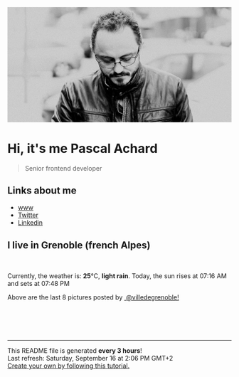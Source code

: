 ![Pascal Achard](./images/photo-pascal-achard.jpg)
# Hi, it's me Pascal Achard
> Senior frontend developer

## Links about me
- [www](https://www.pascal-achard.com)
- [Twitter](https://twitter.com/botmaster)
- [Linkedin](http://www.linkedin.com/in/pascal-achard)


## I live in Grenoble (french Alpes)
<img src="https://openweathermap.org/img/wn/10d@2x.png" alt="">

Currently, the weather is: **25**°C, **light rain**.
Today, the sun rises at 07:16 AM and sets at 07:48 PM

Above are the last 8 pictures posted by <a href="https://www.instagram.com/villedegrenoble/" target="_blank"><img alt="" src="https://upload.wikimedia.org/wikipedia/commons/thumb/e/e7/Instagram_logo_2016.svg/1024px-Instagram_logo_2016.svg.png" width="20"/> @villedegrenoble!</a>

<p style="display: flex; flex-wrap: wrap; gap: 20px;">
        <img src="https://cdn1.picuki.com/hosted-by-instagram/q/0exhNuNYnjBcaS3SYdxKjf8AzPRyWgxSZ60STLepjSVmIR1vLHOapZA0mpCj4yRwKwVlASuRYzxn448oWFRSAz18OELfTLyLTDtV5qmdUObN1jZg%7C%7CZNjkbsxL3EaZ3Co88ItVQmYdSgIGaYDG7uo%7C%7CesJ+vrucjMBpi2XMLQT9zJBpY6uSKVKz8B1pJ2Jg3Tt%7C%7C9kiJzJE5m4vMAQusNyJ52tEX%7C%7CD+O8BnsaBwVLYBxMQK5qnRlSaHEmw+Jj8uQnagtIj+kOYA2Bm7ZwoZtnK3fb4sDnRHmXiJgBJ3t4gj1aSNBdxuiekakIH2bSAEXG428Fk71pu1ynOdV0Gv%7C%7CnwBwXGAzZXica4j88fndMSoQ4q8xBfFfZvMG7hoR1E+FarkYw3yObiVAd8fmY4SSq0egn3tp1f7S7734wB4AGgSgWfeWMQ=.jpeg" alt="" width="200"/>
        <img src="https://cdn1.picuki.com/hosted-by-instagram/q/0exhNuNYnjBcaS3SYdxKjf8AzPR0Wg9SZ60STLepjSVmIR1vLHOapZA0mpCl6yRxIwVgFDeSYzxn444rVlVYCT18P03bSryPTTdX562fUurN1D1m8ZZkk7k3KHcXZ3Gv%7C%7C8UpUgmYdSgIGaYDG7uo+qhT5aGuO1lQpTb9d7JGmC4E5ZObS6olhMF4pJ2Jg3Tt%7C%7C9kiJzJE5m4vMAQusNyP52hEX%7C%7CD+O8BnsaBwVLYBxMQK5qnRlSaHEmw+Jj8uTnagtIj+kOYA2DPvIzM%7C%7C3E+wEJoKDnRGtn24oxl3t4gj1aSNBdxuiekZkIH2bSAEXG428Fk71pu1ynOdV0Gv+1p+mliKmreyWNF%7C%7Ck7%7C%7CIINy8cPDY2h7SNuHVHb5vWEoiBfCGUmvKLMe3L%7C%7CkfmY4SSq0ejgaQqF%7C%7C7S7734wB4AGgSgWfeWMQ=.jpeg" alt="" width="200"/>
        <img src="https://cdn1.picuki.com/hosted-by-instagram/q/0exhNuNYnjBcaS3SYdxKjf8AzPR0Wg9SZ60STLepjSVmIR1vLHOapZA0mpCl6yRxIwVgFDeSYzxn7IsqWF1UDj18P0LXSbWJRTdQ66mdVejN0Ddk%7C%7CZVolL83KX0aYH+p88MrXAmYdSgIGaYDG7uo+qhT5aGuO1lQpTb9d7JGmC4E5ZObS6olhMF4pJ2Jg3Tt%7C%7C9kiJzJE5m4vMAQusNyP52hEX%7C%7CD+O8BnsaBwVLYBxMQK5qnRlSaHEmw+Jj8uTnagtIj+kOYA2G66IB4LrDmsX7MeDnRHo12Uoy93t4gj1aSNBdxuiekZkIH2bSAEXG428Fk71pu1ynOdV0Gv%7C%7ChJtjlD78ICzd8pro4TmEtS7ZP7F+h7YPqP4R4x+W24kMNrfUHPYMfLgKvkfmY4SSq0ejgrkolX7S7734wB4AGgSgWfeWMQ=.jpeg" alt="" width="200"/>
        <img src="https://cdn1.picuki.com/hosted-by-instagram/q/0exhNuNYnjBcaS3SYdxKjf8AzPRyWgxSZ60STLepjSVmIR1vLHOapZA0mpCj4yRwKwVlASuRYzxn4owqV1RVDD19PULbQLSBRDxR6qSZVO7N0Tdj955ml781KXUbZXeq8cIqUAmYdSgIGaYDG7uo%7C%7CesJ%7C%7CPnucjcFrjOMNbRKmDdttdCwFahlza4lsfe4kx2xu5xncG114WNxahlw5OLUqQUCSKnjMcF6saR5UvoKmMZWpr6gmCG2GGM5b295BTGS9IjOkqg8iyDXdzQspjD3Eu8EIU8hjl246jVlsL8ct9GhLJdY+MZ1o4v1aHBBWmhm+jVBocW+xzTvSUGI%7C%7CgVRwGKOlf7kNPEu+8WgGtKbdOjO7i7WWajpDu8dUHArA%7C%7CPaR2b%7C%7CCM+bC+tgkYBkI+B83kvgqDylYrzejCI3CzAX1WHbWsIjEaTb+6GnzWTZhmDWolRuxJo=.jpeg" alt="" width="200"/>
        <img src="https://cdn1.picuki.com/hosted-by-instagram/q/0exhNuNYnjBcaS3SYdxKjf8AzPR0WgxSZ60STLepjSVmIR1vLHOapZA0mpCl6yRxIwVgFDeSYzxn4YMqVl5TCj18P0DZTb2LSD1U7q6YV+nN0jBk%7C%7CJZik74zLnMbZ3ar98AoOzjYMTIfQeoEH%7C%7Cbx7a8Koru5A2MGo1zRMrBC0GAG4fy3UPI7mslm3ayEv0PxtpcyKzNe92U1aU86o4iX+3QJWPr5PN1gpKZlR7pCicgIrdDgmBq7EHl3Kj4uUQ+RubTOl+1elHPrczx1tjCrc%7C%7C0aFxQVo32culA0toFzqaqTZY49zt8ZkIH2CmUEXTE86kEon5zgx3PySWaL8XF+%7C%7CG%7C%7Cey4GlZMl1r7inH8fNW%7C%7CbLygPVI6P1NZxpYlAML+rYWE3keeeCAI5Wk9YZSagWjg%7C%7CgokCCerPLzxp1WW1I0GHfWg==.jpeg" alt="" width="200"/>
        <img src="https://cdn1.picuki.com/hosted-by-instagram/q/0exhNuNYnjBcaS3SYdxKjf8AzPR0Wg9SZ60STLepjSVmIR1vLHOapZA0mpCl6yRxIwVgFDeSYzxn4YMoUFpZDT18P0DZTbCISTpX7auQXefN0jRv9JJhkLswKHwXY3Go9sArUAmYdSgIGaYDG7uo%7C%7CesJ+fjrcjcFrjOMNbRKmDdttdCwFahlza4lsfe4kx2xu5xncG114WNxahlw5OLUqQUCSKnjMcF6saR5UvoKmMZQpr2gmCG2GGM5b295BTGS9IjOkqg8iyDXdzQspjD3Ee8EIU8hjl246ikbntwXpIajALh++MYH5qKAWCtBWmhm+jVBocW+xzTsSUGI%7C%7CgVRwGKOlf7kNPEu+8WgGtKbccjBnwXoZqThDZFZbHkKA8zfZ3mRLqWjSud9x8ZXG%7C%7CAXz1y61wWUf4XmxDI3CzAX1WHbLcMnYN7b+6GnzWTZhmDWolRuxJo=.jpeg" alt="" width="200"/>
        <img src="https://cdn1.picuki.com/hosted-by-instagram/q/0exhNuNYnjBcaS3SYdxKjf8AzPR0Wg9SZ60STLepjSVmIR1vLHOapZA0mpCj4yRwKwVlASuRYzxn4okrWFRTCD17O0LbS72BTT1d6K6RUumrvDJh9pVklrc8L30ZYXeu9cYoVG6pNWwSDv5PHL%7C%7Clo79UvOa0LGFq8zCXW%7C%7CdEnGZK55f0Z7F9mt9wuuS4jkja45BsNz5F%7C%7CH8kKl1lpM%7C%7Cb%7C%7C3dYEvf0PMd6trV2QaUNh4kG5OKopCu7Lm4rbzMvR2nZhYXCoOELhn7DfGcA8kzyU7EoIG0m2UKipEQG9IkqhdiDG7w82q4vk4H2bUdBXG9p+kMjxdKyn36dOF+I2WdBlWvF95vpf98c8rbTPN+zDYzQ8wTaQ5XyP5RBDSsAP+qbemXLE6fmMtp40IRKQa4bhwjkqSflMo%7C%7C63yxiDTEX2zbYWcYm.jpeg" alt="" width="200"/>
        <img src="https://cdn1.picuki.com/hosted-by-instagram/q/0exhNuNYnjBcaS3SYdxKjf8AzPRyWgxSZ60STLepjSVmIR1vLHOapZA0mpCl6yRxIwVgFDeSYzxn4YosUFRVAj18P0HYQLyKRTdT66mQVOjN0jNh9JFjnL89K3cbbHCn8scoXQmYdSgIGaYDG7uo+qhT5aGuO1lQpTb9d7JGmC4E5ZObS6olhMF4pJ2Jg3Tt%7C%7C9kiJzJE5m4vMAQusNyJ52tEX%7C%7CD+O8BnsaBwVLYBxMQK5qnRlSaHEmw+Jj8uRHagtIj+kOYA2BTpcTgLwkCJTbljDnQhtWKYh1t3t4gj1aSNBdxuiekZkIH2bSAEXG428Fk71pu1ynOdV0Gv+1JL6mnU45urJ84NhMbDGsfKeNjr2TjBSaDmELAYZ2ghKOb8YQyPEcCSOM8fmY4SSq0ejnrhpFT7S7734wB4AGgSgWfeWMQ=.jpeg" alt="" width="200"/>
</p>

------------
<p>This README file is generated <b>every 3 hours</b>!
    <br />Last refresh: Saturday, September 16 at 2:06 PM GMT+2
    <br /><a href="https://medium.com/@th.guibert/how-to-create-a-self-updating-readme-md-for-your-github-profile-f8b05744ca91">Create your own by following this tutorial.</a>
</p>
<p><a href="https://github.com/botmaster/botmaster/actions/workflows/main.yaml"><img alt="" src="https://github.com/botmaster/botmaster/actions/workflows/main.yaml/badge.svg" /></a></p>

